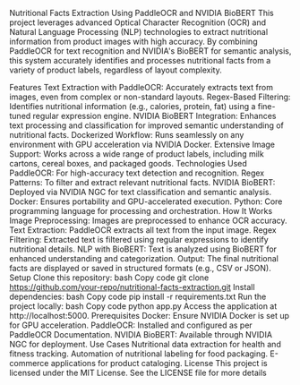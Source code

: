 Nutritional Facts Extraction Using PaddleOCR and NVIDIA BioBERT
This project leverages advanced Optical Character Recognition (OCR) and Natural Language Processing (NLP) technologies to extract nutritional information from product images with high accuracy. By combining PaddleOCR for text recognition and NVIDIA's BioBERT for semantic analysis, this system accurately identifies and processes nutritional facts from a variety of product labels, regardless of layout complexity.

Features
Text Extraction with PaddleOCR: Accurately extracts text from images, even from complex or non-standard layouts.
Regex-Based Filtering: Identifies nutritional information (e.g., calories, protein, fat) using a fine-tuned regular expression engine.
NVIDIA BioBERT Integration: Enhances text processing and classification for improved semantic understanding of nutritional facts.
Dockerized Workflow: Runs seamlessly on any environment with GPU acceleration via NVIDIA Docker.
Extensive Image Support: Works across a wide range of product labels, including milk cartons, cereal boxes, and packaged goods.
Technologies Used
PaddleOCR: For high-accuracy text detection and recognition.
Regex Patterns: To filter and extract relevant nutritional facts.
NVIDIA BioBERT: Deployed via NVIDIA NGC for text classification and semantic analysis.
Docker: Ensures portability and GPU-accelerated execution.
Python: Core programming language for processing and orchestration.
How It Works
Image Preprocessing: Images are preprocessed to enhance OCR accuracy.
Text Extraction: PaddleOCR extracts all text from the input image.
Regex Filtering: Extracted text is filtered using regular expressions to identify nutritional details.
NLP with BioBERT: Text is analyzed using BioBERT for enhanced understanding and categorization.
Output: The final nutritional facts are displayed or saved in structured formats (e.g., CSV or JSON).
Setup
Clone this repository:
bash
Copy code
git clone https://github.com/your-repo/nutritional-facts-extraction.git
Install dependencies:
bash
Copy code
pip install -r requirements.txt
Run the project locally:
bash
Copy code
python app.py
Access the application at http://localhost:5000.
Prerequisites
Docker: Ensure NVIDIA Docker is set up for GPU acceleration.
PaddleOCR: Installed and configured as per PaddleOCR Documentation.
NVIDIA BioBERT: Available through NVIDIA NGC for deployment.
Use Cases
Nutritional data extraction for health and fitness tracking.
Automation of nutritional labeling for food packaging.
E-commerce applications for product cataloging.
License
This project is licensed under the MIT License. See the LICENSE file for more details
